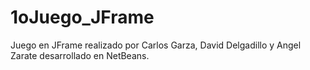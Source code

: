 # 1oJuego_JFrame
Juego en JFrame realizado por Carlos Garza, David Delgadillo y Angel Zarate desarrollado en NetBeans.
